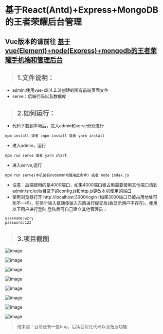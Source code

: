 # 基于React(Antd)+Express+MongoDB的王者荣耀后台管理

## Vue版本的请前往 [基于vue(Element)+node(Express)+mongodb的王者荣耀手机端和管理后台](https://github.com/ly1994lyy/vue-node-moba)

> ## 1.文件说明：
- admin:使用vue-cli(4.2.3)创建的所有前端页面文件
- serve：后端代码以及数据库

> ## 2.如何运行：
- 代码下载到本地后，进入admin和serve分别进行
```
npm install 或者 cnpm install 或者 yarn install
```
- 进入admin，运行

```
npm run serve 或者 yarn start
```
- 进入serve,运行
```
npm run serve(本机装有nodemon可使用此命令) 或者 node index.js
```
- 注意：后端使用的是4000端口，如果4000端口被占用需要使用其他端口请到admin/src/utils目录下的config.js和http.js更改本机使用的端口
- 使用浏览器打开 http://localhost:3000/login
(如果3000端口已被占用地址可能不一样)，在两个输入框随便输入东西进行提交后(会显示用户不存在)，使用以下用户进行登陆,登陆后可自己建立其他管理员：
```
username:wzry
password:123
```
> ## 3.项目截图
![image](http://r.photo.store.qq.com/psc?/V14DeYi14ANerh/8x9yFjEE1.JqOZi1gudBZ9C.UVUqosYdBehgRoYp74yPJMfsC8IQ2TA.26bi2r7CBR4zxTIJqagdTehXi*polFy7Hv.*XBOogfSyAaxhg.Y!/r)

![image](http://r.photo.store.qq.com/psc?/V14DeYi14ANerh/8x9yFjEE1.JqOZi1gudBZ7ujjv3efS4oXgvvxepgFvZiNdIUJ9UpBH*H0EHCONaWmHbiJ1lE13.3DoOCoPDXoKJk7X7*Q2Ub7KBkoAQA5uQ!/r)

![image](http://r.photo.store.qq.com/psc?/V14DeYi14ANerh/8x9yFjEE1.JqOZi1gudBZ5jZPvervIWJzSsIbdhQDYXPfbJTPWJHXX.Z4CQqXUzsklcvxyF80yDRMnN.tPzKrebdTqvCVl21wX1emQIdRTU!/r)

![image](http://r.photo.store.qq.com/psc?/V14DeYi14ANerh/8x9yFjEE1.JqOZi1gudBZ*YyGprQ4sQlSV46RLoTX.tcd2lL5DesMB5jHHQFKkmDlxBGRzSSia56HTXxiivX*Ax8go7HZXa4zBQ0tDOUFq8!/r)

![image](http://r.photo.store.qq.com/psc?/V14DeYi14ANerh/8x9yFjEE1.JqOZi1gudBZ*a05ibHKar3.yjRP6JjSWv7Nlotsdikb33yNNlGww..7jpEiY0.qP2TF1hWhT6tzA9aJr8cvPwW.H688JUarLw!/r)

![image](http://r.photo.store.qq.com/psc?/V14DeYi14ANerh/8x9yFjEE1.JqOZi1gudBZ9C7zvRL5xx2cdi3.ZTaBUr1vx.y5pep0XnpgIsDB8pA225IvJCkSlrScfnwkjSBmQiGiR5.KyPPeXzQPDakaxY!/r)

![image](http://r.photo.store.qq.com/psc?/V14DeYi14ANerh/8x9yFjEE1.JqOZi1gudBZ7g5Ehj5TdP7G4LlmcUSsWbZUCCzM9ocjdzzZrupDQAFsmizVi81wuzxym.d8UgXbIB5RcwDAkka1Bx8U*wgdro!/r)

![image](http://m.qpic.cn/psc?/V14DeYi14ANerh/8x9yFjEE1.JqOZi1gudBZ1N*lwqW8YaPauHtdz9b0BqkL3jwampIuWPC9QS3HyvadF*pvhnvS0fLtfOXxIl*a0gG*s1UTGZPbPLxZzya7cA!/b&bo=iQWAAn4HYgMDGSo!&rf=viewer_4)

> 结束语：目前还有一些bug，后续会优化代码以及拓展功能
